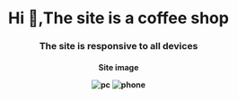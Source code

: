 <h1 align="center">Hi 👋,The site is a coffee shop</h1>
<h3 align="center">The site is responsive to all devices</h3>
<h4 align="center">Site image</43>

![pc](https://github.com/Imad-Aymen/shope-phone/assets/116308206/1e0632ae-20cc-4a01-8984-f4b7413c93f8)
![phone](https://github.com/Imad-Aymen/shope-phone/assets/116308206/b36e28ce-724c-4108-b021-4c785db1cb84)
